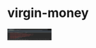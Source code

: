 # virgin-money
<img src="https://github.com/mgr-mirnal/virgin-money/blob/main/Screenshot%202022-06-29%20at%2018.16.28.png" width='100'>
